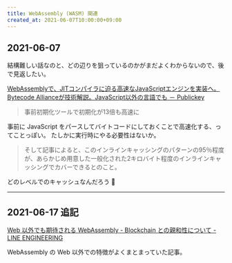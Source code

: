 ```yaml
---
title: WebAssembly (WASM) 関連
created_at: 2021-06-07T10:00:00+09:00
---
```


## 2021-06-07

結構難しい話なのと、どの辺りを狙っているのかがまだよくわからないので、後で見返したい。

[WebAssemblyで、JITコンパイラに迫る高速なJavaScriptエンジンを実装へ。Bytecode Allianceが技術解説。JavaScript以外の言語でも － Publickey](https://www.publickey1.jp/blog/21/webassemblyjitjavascriptbytecode_alliancejavascript.html)

> 事前初期化ツールで初期化が13倍も高速に

事前に JavaScript をパースしてバイトコードにしておくことで高速化する、ってことっぽい。
たしかに実行時にやる必要性はないか。

> そして記事によると、このインラインキャッシングのパターンの95％程度が、あらかじめ用意した一般化された2キロバイト程度のインラインキャッシングでカバーできるとのこと。

どのレベルでのキャッシュなんだろう :thinking:

---

## 2021-06-17 追記

[Web 以外でも期待される WebAssembly - Blockchain との親和性について - LINE ENGINEERING](https://engineering.linecorp.com/ja/blog/webassembly-expected-to-be-used-beyond-the-web/)

WebAssembly の Web 以外での特徴がよくまとまっていた記事。